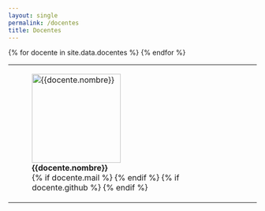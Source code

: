 ```yaml
---
layout: single
permalink: /docentes
title: Docentes
---
```


<!-- TODO: Mejorar página de docentes -->

<div class="row justify-content-center">
  <table class="tg">
  <tbody>
    {% for docente in site.data.docentes %}
    <td class="tg-0lax">
      <figure class="figure text-center d-block">
        <img class="figure-img rounded img-fluid" style="height:180px;width:auto;" title="{{docente.nombre}}"
            src="{{site.baseurl}}{{docente.foto}}" alt="{{docente.nombre}}">
        <div class="docente-social">
          <div>
            <span style="font-weight: bold;">{{docente.nombre}}</span>
          </div>
          <div>
            {% if docente.mail %}
            <a href="mailto:{{docente.mail}}"
               class="btn-social btn-outline social-link"><span class="fa fa-fw fa-envelope"></span></a>
            {% endif %}
            {% if docente.github %}
            <a href="https://github.com/{{docente.github}}"
               class="btn-social btn-outline social-link"><span class="fab fa-fw fa-github"></span></a>
            {% endif %}
          </div>
        </div>
      </figure>
    </td>
    {% endfor %}
  </tbody>
  </table>
</div>